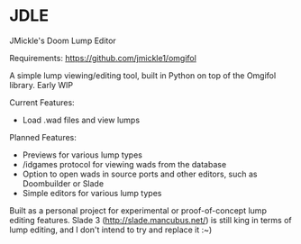 # JDLE
JMickle's Doom Lump Editor

Requirements:
https://github.com/jmickle1/omgifol

A simple lump viewing/editing tool, built in Python on top of the Omgifol library.
Early WIP

Current Features:
- Load .wad files and view lumps

Planned Features:
- Previews for various lump types
- /idgames protocol for viewing wads from the database
- Option to open wads in source ports and other editors, such as Doombuilder or Slade
- Simple editors for various lump types

Built as a personal project for experimental or proof-of-concept lump editing features. 
Slade 3 (http://slade.mancubus.net/) is still king in terms of lump editing, and I don't intend to try and replace it :~)
